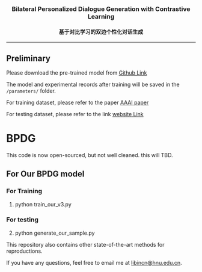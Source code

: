 <h3 align="center">
    Bilateral Personalized Dialogue Generation with Contrastive Learning
</h3>
<h4 align="center">
    基于对比学习的双边个性化对话生成
</h4>
<hr>

## Preliminary

Please download the pre-trained model from [Github Link](https://github.com/thu-coai/CDial-GPT) 

The model and experimental records after training will be saved in the `/parameters/` folder.

For training dataset, please refer to the paper [AAAI paper](https://arxiv.org/abs/1911.04700) 

For testing dataset, please refer to the link [website Link](https://worksheets.codalab.org/worksheets/0x8f68b61a8b2249d7b314c6e800e2dace) 

# BPDG
This code is now open-sourced, but not well cleaned. this will TBD.

## For Our BPDG model

### For Training

1. python train_our_v3.py

### For testing

2. python generate_our_sample.py

This repository  also contains other state-of-the-art methods for reproductions.

If you have any questions, feel free to email me at libincn@hnu.edu.cn.
